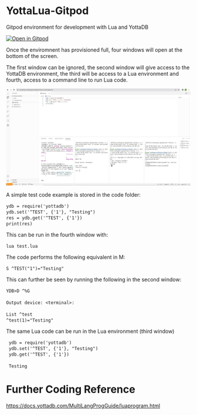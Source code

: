 # YottaLua-Gitpod

Gitpod environment for development with Lua and YottaDB

[![Open in Gitpod](https://gitpod.io/button/open-in-gitpod.svg)](https://gitpod.io/#https://github.com/RamSailopal/YottaLua-Gitpod)

Once the enviromnent has provisioned full, four windows will open at the bottom of the screen.

The first window can be ignored, the second window will give access to the YottaDB environment, the third will be access to a Lua environment and fourth, access to a command line to run Lua code.

![Alt text](Gitpod-Lua.JPG?raw=true "Gitpod")

A simple test code example is stored in the code folder:

    ydb = require('yottadb')
    ydb.set('^TEST', {'1'}, "Testing")
    res = ydb.get('^TEST', {'1'})
    print(res)
    
This can be run in the fourth window with:

    lua test.lua
    
The code performs the following equivalent in M:

    S ^TEST("1")="Testing"
    
This can further be seen by running the following in the second window:

    YDB>D ^%G

    Output device: <terminal>:

    List ^test
    ^test(1)="Testing"
    
 The same Lua code can be run in the Lua environment (third window)
 
     ydb = require('yottadb')
     ydb.set('^TEST', {'1'}, "Testing")
     ydb.get('^TEST', {'1'})
     
     Testing
     
 # Further Coding Reference
 
 https://docs.yottadb.com/MultiLangProgGuide/luaprogram.html
    



